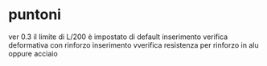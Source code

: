 ﻿# puntoni

ver 0.3 
il limite di L/200 è impostato di default
inserimento verifica deformativa con rinforzo
inserimento vverifica resistenza per rinforzo in alu oppure acciaio

